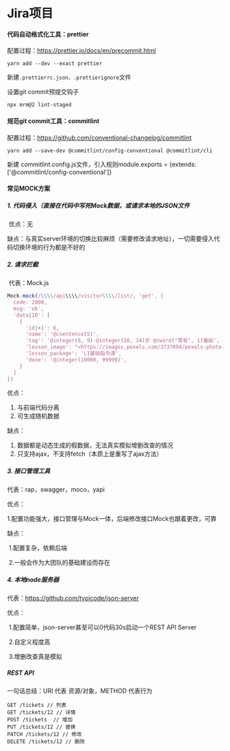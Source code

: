 # Jira项目

#### 代码自动格式化工具：prettier

配置过程：https://prettier.io/docs/en/precommit.html

``` yarn add --dev --exact prettier ```

新建``` .prettierrc.json，.prettierignore ```文件

设置git commit预提交钩子

```npx mrm@2 lint-staged ```



#### 规范git commit工具：commitlint

配置过程：https://github.com/conventional-changelog/commitlint

`` yarn add --save-dev @commitlint/config-conventional @commitlint/cli ``

新建 commitlint.config.js文件，引入规则module.exports = {extends: ['@commitlint/config-conventional']}



#### 常见MOCK方案

##### 1. 代码侵入（直接在代码中写死Mock数据，或请求本地的JSON文件

​	优点：无

​	缺点：与真实server环境的切换比较麻烦（需要修改请求地址），一切需要侵入代码切换环境的行为都是不好的

##### 2. 请求拦截

​	代表：Mock.js

```javascript
Mock.mock(/\\\\/api\\\\/visitor\\\\/list/, 'get', {
  code: 2000,
  msg: 'ok',
  'data|10': [
    {
      'id|+1': 6,
      'name': '@csentence(5)',
      'tag': '@integer(6, 9)-@integer(10, 14)岁 @cword("零有", 1)基础',
      'lesson_image': "<https://images.pexels.com/3737094/pexels-photo-3737094.jpeg>",
      'lesson_package': 'L1基础指令课',
      'done': '@integer(10000, 99999)',
    }
  ]
})
```

优点：

1. 与前端代码分离
2. 可生成随机数据

缺点：

1. 数据都是动态生成的假数据，无法真实模拟增删改查的情况
2. 只支持ajax，不支持fetch（本质上是重写了ajax方法）

##### 3. 接口管理工具

代表：rap，swagger，moco，yapi

优点：

​	1.配置功能强大，接口管理与Mock一体，后端修改接口Mock也跟着更改，可靠

缺点：

​	1.配置复杂，依赖后端

​	2.一般会作为大团队的基础建设而存在

##### 4. 本地node服务器

代表：https://github.com/typicode/json-server 

优点：

​	1.配置简单，json-server甚至可以0代码30s启动一个REST API Server

​	2.自定义程度高

​	3.增删改查真是模拟

##### REST API

一句话总结：URI 代表 资源/对象，METHOD 代表行为

```
GET /tickets // 列表
GET /tickets/12 // 详情
POST /tickets  // 增加
PUT /tickets/12 // 替换
PATCH /tickets/12 // 修改
DELETE /tickets/12 // 删除
```

